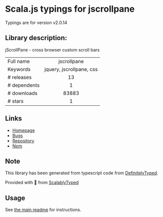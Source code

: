 
# Scala.js typings for jscrollpane

Typings are for version v2.0.14

## Library description:
jScrollPane - cross browser custom scroll bars

|                    |                 |
| ------------------ | :-------------: |
| Full name          | jscrollpane |
| Keywords           | jquery, jscrollpane, css |
| # releases         | 13 |
| # dependents       | 1 |
| # downloads        | 83883 |
| # stars            | 1 |

## Links
- [Homepage](https://github.com/vitch/jScrollPane#readme)
- [Bugs](https://github.com/vitch/jScrollPane/issues)
- [Repository](https://github.com/vitch/jScrollPane)
- [Npm](https://www.npmjs.com/package/jscrollpane)
    


## Note
This library has been generated from typescript code from [DefinitelyTyped](https://definitelytyped.org).

Provided with :purple_heart: from [ScalablyTyped](https://github.com/oyvindberg/ScalablyTyped)

## Usage
See [the main readme](../../readme.md) for instructions.


